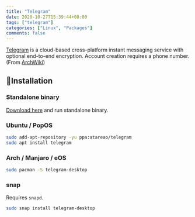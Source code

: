 ```yaml
---
title: "Telegram"
date: 2020-10-27T15:39:44+08:00
tags: ["telegram"]
categories: ["Linux", "Packages"]
comments: false
---
```


[Telegram](https://telegram.org/) is a cloud-based cross-platform instant messaging service with optional end-to-end encryption. Account creation requires a phone number. (From [ArchWiki](https://wiki.archlinux.org/index.php/Telegram))

<!--more-->

## 🔽Installation

### Standalone binary

[Download here](https://desktop.telegram.org/) and run standalone binary.

### Ubuntu / PopOS

```bash
sudo add-apt-repository -yu ppa:atareao/telegram
sudo apt install telegram
```

### Arch / Manjaro / eOS

```bash
sudo pacman -S telegram-desktop
```

### snap

Requires `snapd`.

```bash
sudo snap install telegram-desktop
```
